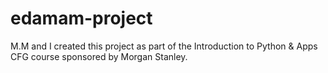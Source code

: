 # edamam-project
M.M and I created this project as part of the Introduction to Python &amp; Apps CFG course sponsored by Morgan Stanley.
